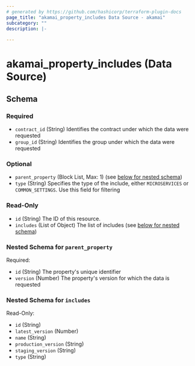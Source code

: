 ```yaml
---
# generated by https://github.com/hashicorp/terraform-plugin-docs
page_title: "akamai_property_includes Data Source - akamai"
subcategory: ""
description: |-
  
---
```


# akamai_property_includes (Data Source)





<!-- schema generated by tfplugindocs -->
## Schema

### Required

- `contract_id` (String) Identifies the contract under which the data were requested
- `group_id` (String) Identifies the group under which the data were requested

### Optional

- `parent_property` (Block List, Max: 1) (see [below for nested schema](#nestedblock--parent_property))
- `type` (String) Specifies the type of the include, either `MICROSERVICES` or `COMMON_SETTINGS`. Use this field for filtering

### Read-Only

- `id` (String) The ID of this resource.
- `includes` (List of Object) The list of includes (see [below for nested schema](#nestedatt--includes))

<a id="nestedblock--parent_property"></a>
### Nested Schema for `parent_property`

Required:

- `id` (String) The property's unique identifier
- `version` (Number) The property's version for which the data is requested


<a id="nestedatt--includes"></a>
### Nested Schema for `includes`

Read-Only:

- `id` (String)
- `latest_version` (Number)
- `name` (String)
- `production_version` (String)
- `staging_version` (String)
- `type` (String)
